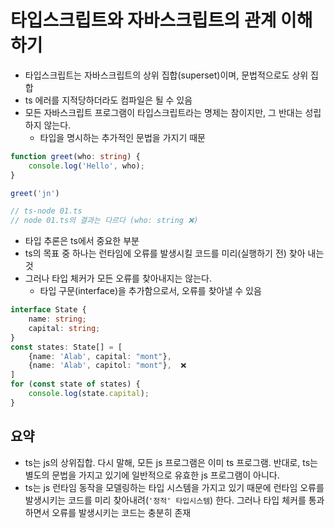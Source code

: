 # 타입스크립트와 자바스크립트의 관계 이해하기
- 타입스크립트는 자바스크립트의 상위 집합(superset)이며, 문법적으로도 상위 집합
- ts 에러를 지적당하더라도 컴파일은 될 수 있음
- 모든 자바스크립트 프로그램이 타입스크립트라는 명제는 참이지만, 그 반대는 성립하지 않는다. 
    - 타입을 명시하는 추가적인 문법을 가지기 때문
```ts
function greet(who: string) {
    console.log('Hello', who);
}

greet('jn')

// ts-node 01.ts
// node 01.ts의 결과는 다르다 (who: string ❌)
```
- 타입 추론은 ts에서 중요한 부분
- ts의 목표 중 하나는 런타임에 오류를 발생시킬 코드를 미리(실행하기 전) 찾아 내는 것
- 그러나 타입 체커가 모든 오류를 찾아내지는 않는다.
    - 타입 구문(interface)을 추가함으로서, 오류를 찾아낼 수 있음
```ts
interface State {
    name: string;
    capital: string;
}
const states: State[] = [
    {name: 'Alab', capital: "mont"},
    {name: 'Alab', capitol: "mont"},  ❌
]
for (const state of states) {
    console.log(state.capital);
}
```
## 요약
- ts는 js의 상위집합. 다시 말해, 모든 js 프로그램은 이미 ts 프로그램. 반대로, ts는 별도의 문법을 가지고 있기에 일반적으로 유효한 js 프로그램이 아니다.
- ts는 js 런타임 동작을 모델링하는 타입 시스템을 가지고 있기 때문에 런타임 오류를 발생시키는 코드를 미리 찾아내려(`'정적' 타입시스템`) 한다. 그러나 타입 체커를 통과하면서 오류를 발생시키는 코드는 충분히 존재